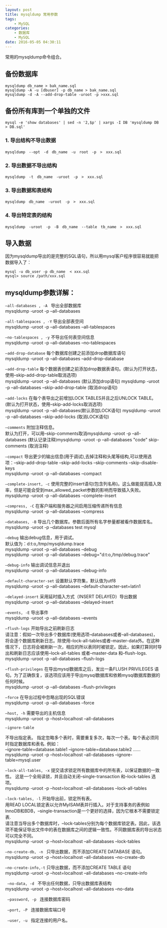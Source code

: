 ```yaml
---
layout: post
title: mysqldump 常用参数
tags: 
    - MySQL
categories: 
    - 数据库
    - MySQL
date: 2016-05-05 04:30:11
---
```


常用的mysqldump命令组合。

## 备份数据库
```
mysqldump db_name > bak_name.sql
mysqldump -A -u [dbuser] -p db_name > bak_name.sql
mysqldump -d -A --add-drop-table -uroot -p >xxx.sql
```

## 备份所有库到一个单独的文件
```shell
mysql -e 'show databases' | sed -n '2,$p' | xargs -I DB 'mysqldump DB > DB.sql'
```

### 1. 导出结构不导出数据
```
mysqldump　--opt　-d　db_name　-u　root　-p　>　xxx.sql
```

### 2. 导出数据不导出结构
```
mysqldump　-t　db_name　-uroot　-p　>　xxx.sql
```

### 3. 导出数据和表结构
```
mysqldump　db_name　-uroot　-p　>　xxx.sql
```

### 4. 导出特定表的结构
```
mysqldump　-uroot　-p　-B　db_name　--table　tb_name　>　xxx.sql
```

## 导入数据
 因为mysqldump导出的是完整的SQL语句，所以用mysql客户程序很容易就能把数据导入了：
```
mysql -u db_user -p db_name  < xxx.sql
mysql> source /path/xxx.sql
```

## mysqldump参数详解：
<code>–all-databases , -A </code>
导出全部数据库<br>
mysqldump -uroot -p –all-databases

<code>–all-tablespaces , -Y</code>
导出全部表空间<br>
mysqldump -uroot -p –all-databases –all-tablespaces

<code>–no-tablespaces , -y</code>
不导出任何表空间信息<br>
mysqldump -uroot -p –all-databases –no-tablespaces

<code>–add-drop-database</code>
每个数据库创建之前添加drop数据库语句<br>
mysqldump -uroot -p –all-databases –add-drop-database

<code>–add-drop-table</code>
每个数据表创建之前添加drop数据表语句。(默认为打开状态，使用–skip-add-drop-table取消选项)<br>
mysqldump -uroot -p –all-databases (默认添加drop语句)
mysqldump -uroot -p –all-databases –skip-add-drop-table (取消drop语句)

<code>–add-locks</code>
在每个表导出之前增加LOCK TABLES并且之后UNLOCK TABLE。(默认为打开状态，使用–skip-add-locks取消选项)<br>
mysqldump -uroot -p –all-databases(默认添加LOCK语句)
mysqldump -uroot -p –all-databases –skip-add-locks (取消LOCK语句)

<code>–comments</code>
附加注释信息。<br>
默认为打开，可以用–skip-comments取消mysqldump -uroot -p –all-databases (默认记录注释)mysqldump -uroot -p –all-databases "code"
skip-comments (取消注释)

<code>–compact</code>
导出更少的输出信息(用于调试),去掉注释和头尾等结构,可以使用选项：–skip-add-drop-table –skip-add-locks –skip-comments –skip-disable-keys<br>
mysqldump -uroot -p –all-databases –compact

<code>–complete-insert, -c</code>
使用完整的insert语句(包含列名称)。这么做能提高插入效率，但是可能会受到max_allowed_packet参数的影响而导致插入失败。<br>
mysqldump -uroot -p –all-databases –complete-insert

<code>–compress, -C</code>
在客户端和服务器之间启用压缩传递所有信息<br>
mysqldump -uroot -p –all-databases –compress

<code>–databases, -B</code>
导出几个数据库。参数后面所有名字参量都被看作数据库名。<br>
mysqldump -uroot -p –databases test mysql

<code>–debug</code>
输出debug信息，用于调试。<br>
默认值为：d:t:o,/tmp/mysqldump.trace<br>
mysqldump -uroot -p –all-databases –debug<br>
mysqldump -uroot -p –all-databases –debug="d:t:o,/tmp/debug.trace"

<code>–debug-info</code>
输出调试信息并退出<br>
mysqldump -uroot -p –all-databases –debug-info

<code>–default-character-set</code>
设置默认字符集，默认值为utf8<br>
mysqldump -uroot -p –all-databases –default-character-set=latin1

<code>–delayed-insert</code>
采用延时插入方式（INSERT DELAYED）导出数据<br>
mysqldump -uroot -p –all-databases –delayed-insert

<code>–events, -E</code>
导出事件<br>
mysqldump -uroot -p –all-databases –events

<code>–flush-logs</code>
开始导出之前刷新日志<br>
请注意：假如一次导出多个数据库(使用选项–databases或者–all-databases)，将会逐个数据库刷新日志。除使用–lock-all-tables或者–master-data外。在这种情况下，日志将会被刷新一次，相应的所以表同时被锁定。因此，如果打算同时导出和刷新日志应该使用–lock-all-tables 或者–master-data 和–flush-logs.<br>
mysqldump -uroot -p –all-databases –flush-logs

<code>–flush-privileges</code>
在导出mysql数据库之后，发出一条FLUSH PRIVILEGES 语句。为了正确恢复，该选项应该用于导出mysql数据库和依赖mysql数据库数据的任何时候。<br>
mysqldump -uroot -p –all-databases –flush-privileges


<code>–force</code>
在导出过程中忽略出现的SQL错误<br>
mysqldump -uroot -p –all-databases –force

<code>–host, -h</code>
需要导出的主机信息<br>
mysqldump -uroot -p –host=localhost –all-databases

<code>–ignore-table</code>

不导出指定表。
指定忽略多个表时，需要重复多次，每次一个表。每个表必须同时指定数据库和表名.
例如：<br>–ignore-table=database.table1 –ignore-table=database.table2 ……<br>
mysqldump -uroot -p –host=localhost –all-databases –ignore-table=mysql.user


<code>–lock-all-tables, -x</code>
提交请求锁定所有数据库中的所有表，以保证数据的一致性。
这是一个全局读锁，并且自动关闭–single-transaction 和–lock-tables 选项。<br>
mysqldump -uroot -p –host=localhost –all-databases –lock-all-tables

<code>–lock-tables, -l</code>
开始导出前，锁定所有表。<br>
用READ LOCAL锁定表以允许MyISAM表并行插入。对于支持事务的表例如InnoDB和BDB，–single-transaction是一个更好的选择，因为它根本不需要锁定表.<br />
请注意当导出多个数据库时，–lock-tables分别为每个数据库锁定表。因此，该选项不能保证导出文件中的表在数据库之间的逻辑一致性。不同数据库表的导出状态可以完全不同。<br>
mysqldump -uroot -p –host=localhost –all-databases –lock-tables

<code>–no-create-db, -n </code>
只导出数据，而不添加CREATE DATABASE 语句。<br>
mysqldump -uroot -p –host=localhost –all-databases –no-create-db

<code>–no-create-info,-t</code>
只导出数据，而不添加CREATE TABLE 语句<br>
mysqldump -uroot -p –host=localhost –all-databases –no-create-info

<code> –no-data, -d </code>
不导出任何数据，只导出数据库表结构<br>
mysqldump -uroot -p –host=localhost –all-databases –no-data

<code> –password, -p </code>
连接数据库密码

<code> –port, -P </code>
连接数据库端口号

<code> –user, -u </code>
指定连接的用户名。
